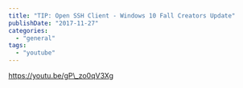 ```yaml
---
title: "TIP: Open SSH Client - Windows 10 Fall Creators Update"
publishDate: "2017-11-27"
categories: 
  - "general"
tags: 
  - "youtube"
---
```


https://youtu.be/gP\_zo0qV3Xg
